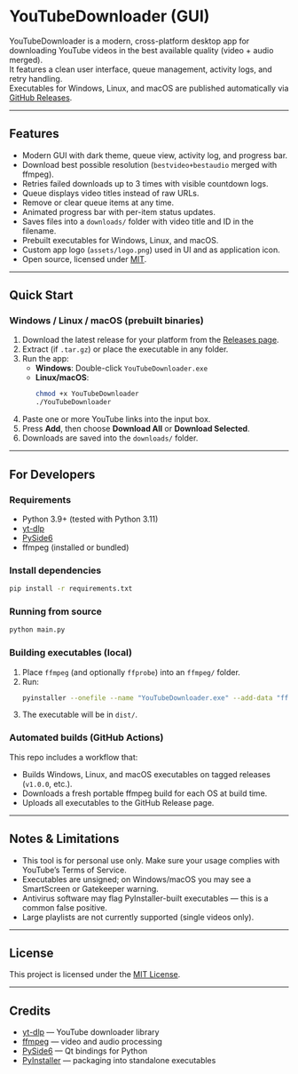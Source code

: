 # YouTubeDownloader (GUI)

YouTubeDownloader is a modern, cross-platform desktop app for downloading YouTube videos in the best available quality (video + audio merged).  
It features a clean user interface, queue management, activity logs, and retry handling.  
Executables for Windows, Linux, and macOS are published automatically via [GitHub Releases](../../releases).

---

## Features
- Modern GUI with dark theme, queue view, activity log, and progress bar.
- Download best possible resolution (`bestvideo+bestaudio` merged with ffmpeg).
- Retries failed downloads up to 3 times with visible countdown logs.
- Queue displays video titles instead of raw URLs.
- Remove or clear queue items at any time.
- Animated progress bar with per-item status updates.
- Saves files into a `downloads/` folder with video title and ID in the filename.
- Prebuilt executables for Windows, Linux, and macOS.
- Custom app logo (`assets/logo.png`) used in UI and as application icon.
- Open source, licensed under [MIT](./LICENSE).

---

## Quick Start

### Windows / Linux / macOS (prebuilt binaries)

1. Download the latest release for your platform from the [Releases page](../../releases).
2. Extract (if `.tar.gz`) or place the executable in any folder.
3. Run the app:
   - **Windows**: Double-click `YouTubeDownloader.exe`
   - **Linux/macOS**:
     ```bash
     chmod +x YouTubeDownloader
     ./YouTubeDownloader
     ```
4. Paste one or more YouTube links into the input box.
5. Press **Add**, then choose **Download All** or **Download Selected**.
6. Downloads are saved into the `downloads/` folder.

---

## For Developers

### Requirements
- Python 3.9+ (tested with Python 3.11)
- [yt-dlp](https://github.com/yt-dlp/yt-dlp)
- [PySide6](https://doc.qt.io/qtforpython/)
- ffmpeg (installed or bundled)

### Install dependencies
```bash
pip install -r requirements.txt
```

### Running from source
```bash
python main.py
```

### Building executables (local)
1. Place `ffmpeg` (and optionally `ffprobe`) into an `ffmpeg/` folder.
2. Run:
   ```bash
   pyinstaller --onefile --name "YouTubeDownloader.exe" --add-data "ffmpeg;ffmpeg" main.py
   ```
3. The executable will be in `dist/`.

### Automated builds (GitHub Actions)
This repo includes a workflow that:
- Builds Windows, Linux, and macOS executables on tagged releases (`v1.0.0`, etc.).
- Downloads a fresh portable ffmpeg build for each OS at build time.
- Uploads all executables to the GitHub Release page.

---

## Notes & Limitations
- This tool is for personal use only. Make sure your usage complies with YouTube’s Terms of Service.
- Executables are unsigned; on Windows/macOS you may see a SmartScreen or Gatekeeper warning.
- Antivirus software may flag PyInstaller-built executables — this is a common false positive.
- Large playlists are not currently supported (single videos only).

---

## License
This project is licensed under the [MIT License](./LICENSE).

---

## Credits
- [yt-dlp](https://github.com/yt-dlp/yt-dlp) — YouTube downloader library  
- [ffmpeg](https://ffmpeg.org) — video and audio processing  
- [PySide6](https://doc.qt.io/qtforpython/) — Qt bindings for Python  
- [PyInstaller](https://pyinstaller.org) — packaging into standalone executables  
